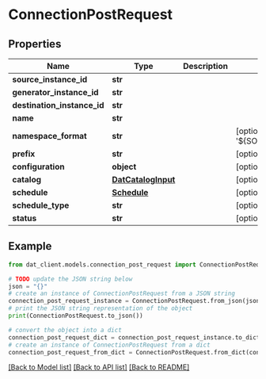 # ConnectionPostRequest


## Properties

Name | Type | Description | Notes
------------ | ------------- | ------------- | -------------
**source_instance_id** | **str** |  | 
**generator_instance_id** | **str** |  | 
**destination_instance_id** | **str** |  | 
**name** | **str** |  | 
**namespace_format** | **str** |  | [optional] [default to '${SOURCE_NAMESPACE}']
**prefix** | **str** |  | [optional] 
**configuration** | **object** |  | [optional] 
**catalog** | [**DatCatalogInput**](DatCatalogInput.md) |  | [optional] 
**schedule** | [**Schedule**](Schedule.md) |  | [optional] 
**schedule_type** | **str** |  | [optional] 
**status** | **str** |  | [optional] 

## Example

```python
from dat_client.models.connection_post_request import ConnectionPostRequest

# TODO update the JSON string below
json = "{}"
# create an instance of ConnectionPostRequest from a JSON string
connection_post_request_instance = ConnectionPostRequest.from_json(json)
# print the JSON string representation of the object
print(ConnectionPostRequest.to_json())

# convert the object into a dict
connection_post_request_dict = connection_post_request_instance.to_dict()
# create an instance of ConnectionPostRequest from a dict
connection_post_request_from_dict = ConnectionPostRequest.from_dict(connection_post_request_dict)
```
[[Back to Model list]](../README.md#documentation-for-models) [[Back to API list]](../README.md#documentation-for-api-endpoints) [[Back to README]](../README.md)


